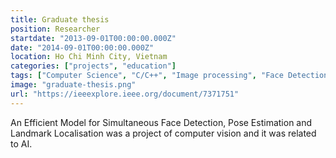 ```yaml
---
title: Graduate thesis
position: Researcher
startdate: "2013-09-01T00:00:00.000Z"
date: "2014-09-01T00:00:00.000Z"
location: Ho Chi Minh City, Vietnam
categories: ["projects", "education"]
tags: ["Computer Science", "C/C++", "Image processing", "Face Detection", "Pose Estimation", "Landmark Localization"]
image: "graduate-thesis.png"
url: "https://ieeexplore.ieee.org/document/7371751"
---
```


An Efficient Model for Simultaneous Face Detection, Pose Estimation and Landmark Localisation was a project of computer vision and it was related to AI.